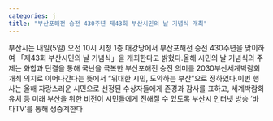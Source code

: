 ```yaml
---
categories: j
title: "부산포해전 승전 430주년 제43회 부산시민의 날 기념식 개최"
---
```

부산시는 내일(5일) 오전 10시 시청 1층 대강당에서 부산포해전 승전 430주년을 맞이하여 「제43회 부산시민의 날 기념식」을 개최한다고 밝혔다.올해 시민의 날 기념식의 주제는 화합과 단결을 통해 국난을 극복한 부산포해전 승전 의미를 2030부산세계박람회 개최 의지로 이어나간다는 뜻에서 “위대한 시민, 도약하는 부산”으로 정하였다.이번 행사는 올해 자랑스러운 시민으로 선정된 수상자들에게 존경과 감사를 표하고, 세계박람회 유치 등 미래 부산을 위한 비전이 시민들에게 전해질 수 있도록 부산시 인터넷 방송 ‘바다TV’를 통해 생중계한다